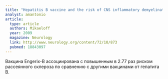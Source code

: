 ```yaml
---
title: "Hepatitis B vaccine and the risk of CNS inflammatory demyelination in childhood"
analyst: amantonio
article:
  type: article
  authors: Mikaeloff
  year: 2009
  magazine: Neurology
  link: http://www.neurology.org/content/72/10/873
  pubmed: 18843097
---
```


Вакцина Engerix-B ассоциирована с повышенным в 2.77 раз риском рассеянного склероза по сравнению с другими вакцинами от гепатита В.
